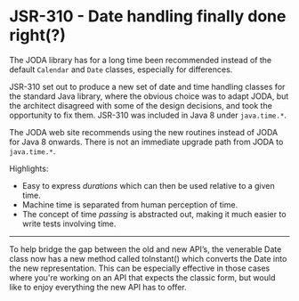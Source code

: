 JSR-310 - Date handling finally done right(?)
===

The JODA library has for a long time been recommended instead of
the default `Calendar` and `Date` classes, especially for differences.  

JSR-310 set out to produce a new set of date and
time handling classes for the standard Java library, where the obvious
choice was to adapt JODA, but the architect
disagreed with some of the design decisions, and took the opportunity to 
fix them.  JSR-310 was included in Java 8 under `java.time.*`.  

The JODA web site recommends
using the new routines instead of JODA for Java 8 onwards.  There is not 
an immediate upgrade path from JODA to `java.time.*`.

Highlights:

* Easy to express _durations_ which can then be used relative to a given time.
* Machine time is separated from human perception of time.
* The concept of time _passing_ is abstracted out, making it much easier to write tests involving time.


---

To help bridge the gap between the old and new API’s, the venerable Date class 
now has a new method called toInstant() which converts the Date into the new 
representation. This can be especially effective in those cases where you're 
working on an API that expects the classic form, but would like to enjoy everything 
the new API has to offer.




